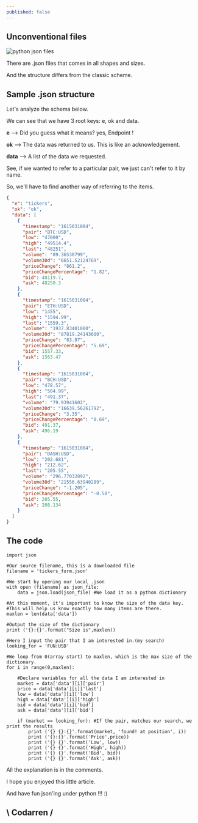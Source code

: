 ```yaml
---
published: false
---
```

## Unconventional files

![python json files](https://github.com/codarrenvelvindron/codarrenvelvindron.github.io/raw/master/images/python-logo.png)

There are .json files that comes in all shapes and sizes.

And the structure differs from the classic scheme.

## Sample .json structure
Let's analyze the schema below.

We can see that we have 3 root keys:
e, ok and data.

**e** --> Did you guess what it means? yes, Endpoint !

**ok** --> The data was returned to us. This is like an acknowledgement.

**data** --> A list of the data we requested.

See, if we wanted to refer to a particular pair, we just can't refer to it by name.

So, we'll have to find another way of referring to the items.
```json
{
  "e": "tickers",
  "ok": "ok",
  "data": [
    {
      "timestamp": "1615031084",
      "pair": "BTC:USD",
      "low": "47000",
      "high": "49514.4",
      "last": "48251",
      "volume": "89.36530799",
      "volume30d": "6651.52124769",
      "priceChange": "861.2",
      "priceChangePercentage": "1.82",
      "bid": 48119.7,
      "ask": 48250.3
    },
    {
      "timestamp": "1615031084",
      "pair": "ETH:USD",
      "low": "1455",
      "high": "1594.99",
      "last": "1559.3",
      "volume": "1937.83401000",
      "volume30d": "87819.24143600",
      "priceChange": "83.97",
      "priceChangePercentage": "5.69",
      "bid": 1557.33,
      "ask": 1563.47
    },
    {
      "timestamp": "1615031084",
      "pair": "BCH:USD",
      "low": "478.57",
      "high": "504.99",
      "last": "491.37",
      "volume": "79.93941602",
      "volume30d": "16639.56261792",
      "priceChange": "3.35",
      "priceChangePercentage": "0.69",
      "bid": 491.37,
      "ask": 496.19
    },
    {
      "timestamp": "1615031084",
      "pair": "DASH:USD",
      "low": "202.681",
      "high": "212.62",
      "last": "205.55",
      "volume": "296.77032892",
      "volume30d": "21556.63940289",
      "priceChange": "-1.205",
      "priceChangePercentage": "-0.58",
      "bid": 205.55,
      "ask": 208.134
    }
  ]
}
```

## The code
```
import json

#Our source filename, this is a downloaded file
filename = 'tickers_form.json'

#We start by opening our local .json
with open (filename) as json_file:
    data = json.load(json_file) #We load it as a python dictionary

#At this moment, it's important to know the size of the data key.
#This will help us know exactly how many items are there.
maxlen = len(data['data'])

#Output the size of the dictionary
print ('{}:{}'.format("Size is",maxlen))

#Here I input the pair that I am interested in.(my search)
looking_for = 'FUN:USD'

#We loop from 0(array start) to maxlen, which is the max size of the dictionary.
for i in range(0,maxlen):

    #Declare variables for all the data I am interested in
    market = data['data'][i]['pair']
    price = data['data'][i]['last']
    low = data['data'][i]['low']
    high = data['data'][i]['high']
    bid = data['data'][i]['bid']
    ask = data['data'][i]['bid']
    
    if (market == looking_for): #If the pair, matches our search, we print the results
        print ('{} {}:{}'.format(market, 'found! at position', i))
        print ('{}:{}'.format('Price',price))
        print ('{} {}'.format('Low', low))
        print ('{} {}'.format('High', high))
        print ('{} {}'.format('Bid', bid))
        print ('{} {}'.format('Ask', ask))
```
All the explanation is in the comments.

I hope you enjoyed this little article.

And have fun json'ing under python !!! :)

## \ Codarren /